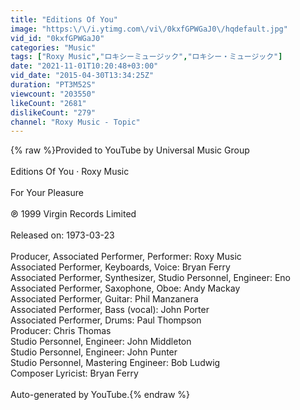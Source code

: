 ```yaml
---
title: "Editions Of You"
image: "https:\/\/i.ytimg.com\/vi\/0kxfGPWGaJ0\/hqdefault.jpg"
vid_id: "0kxfGPWGaJ0"
categories: "Music"
tags: ["Roxy Music","ロキシーミュージック","ロキシー・ミュージック"]
date: "2021-11-01T10:20:48+03:00"
vid_date: "2015-04-30T13:34:25Z"
duration: "PT3M52S"
viewcount: "203550"
likeCount: "2681"
dislikeCount: "279"
channel: "Roxy Music - Topic"
---
```

{% raw %}Provided to YouTube by Universal Music Group<br /><br />Editions Of You · Roxy Music<br /><br />For Your Pleasure<br /><br />℗ 1999 Virgin Records Limited<br /><br />Released on: 1973-03-23<br /><br />Producer, Associated  Performer, Performer: Roxy Music<br />Associated  Performer, Keyboards, Voice: Bryan Ferry<br />Associated  Performer, Synthesizer, Studio  Personnel, Engineer: Eno<br />Associated  Performer, Saxophone, Oboe: Andy Mackay<br />Associated  Performer, Guitar: Phil Manzanera<br />Associated  Performer, Bass (vocal): John Porter<br />Associated  Performer, Drums: Paul Thompson<br />Producer: Chris Thomas<br />Studio  Personnel, Engineer: John Middleton<br />Studio  Personnel, Engineer: John Punter<br />Studio  Personnel, Mastering  Engineer: Bob Ludwig<br />Composer  Lyricist: Bryan Ferry<br /><br />Auto-generated by YouTube.{% endraw %}
